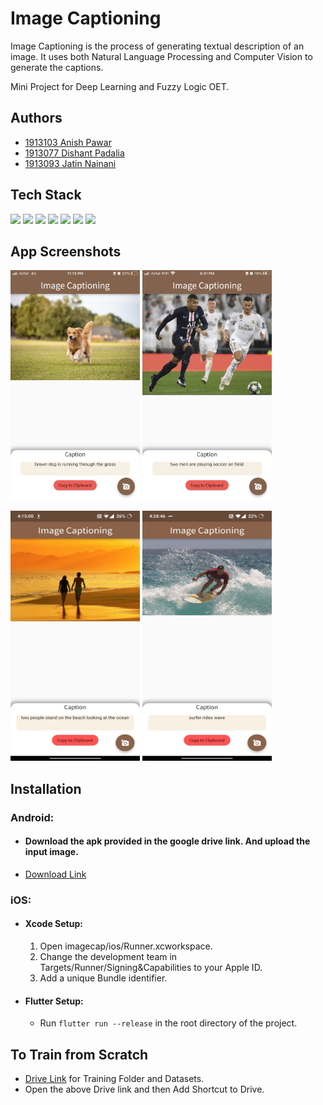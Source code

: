 # Image Captioning

Image Captioning is the process of generating textual description of an image. It uses both Natural Language Processing and Computer Vision to generate the captions. 

Mini Project for Deep Learning and Fuzzy Logic OET.

## Authors

- [1913103 Anish Pawar](https://github.com/AnishPawar)
- [1913077 Dishant Padalia](https://github.com/dishant26)
- [1913093 Jatin Nainani](https://github.com/NainaniJatinZ) 

## Tech Stack 

[![](https://img.shields.io/badge/Made_with-Python-red?style=for-the-badge&logo=python)](https://www.python.org/)
[![](https://img.shields.io/badge/Made_with-TensorFlow-red?style=for-the-badge&logo=TensorFlow)](https://www.tensorflow.org/)
[![](https://img.shields.io/badge/Made_with-Keras-red?style=for-the-badge&logo=Keras)](https://www.keras.io/)
[![](https://img.shields.io/badge/Made_with-Flask-red?style=for-the-badge&logo=Flask)](https://flask.palletsprojects.com/en/2.0.x/)
[![](https://img.shields.io/badge/Made_with-NLTK-red?style=for-the-badge&logo=NTLK)](https://www.nltk.org/)
[![](https://img.shields.io/badge/Made_with-Heroku-red?style=for-the-badge&logo=heroku)](https://www.heroku.com/)
[![](https://img.shields.io/badge/Made_with-Flutter-red?style=for-the-badge&logo=flutter)](https://flutter.dev/)




## App Screenshots 

<p float="left">
<img src="Assets\cap1.PNG" width=207px height=368px/>
<img src="Assets\cap2.jpeg" width=207px height=368px/>
</p>

<p float="left">
<img src="Assets\cap3.jpg" width=207px height=400px/>
<img src="Assets\cap4.jpg" width=207px height=400px/>
</p>


## Installation

<h3>Android:</h3>

- <h4>Download the apk provided in the google drive link. And upload the input image.</h4>

- [Download Link](https://drive.google.com/file/d/1TjU6yI9xHv70gChP_ruScsXuZR-_c-kj/view?usp=sharing)


<h3>iOS: </h3>

- <h4>Xcode Setup:</h4>

    1. Open imagecap/ios/Runner.xcworkspace.
    2. Change the development team in Targets/Runner/Signing&Capabilities to your Apple ID.
    3. Add a unique Bundle identifier.

- <h4>Flutter Setup:</h4>

    - Run ```flutter run --release``` in the root directory of the project.


## To Train from Scratch

- [Drive Link](https://drive.google.com/drive/folders/1LAxCnp1wG3rR0314RrDvTUVb77PBEXrL?usp=sharing) for Training Folder and Datasets.
- Open the above Drive link and then Add Shortcut to Drive.

